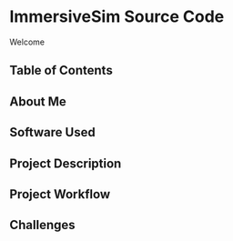 # ImmersiveSim Source Code

Welcome

## Table of Contents
## About Me
## Software Used
## Project Description
## Project Workflow
## Challenges
